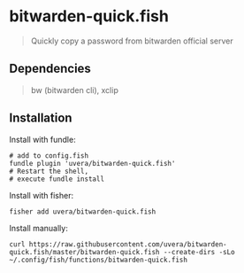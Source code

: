 # bitwarden-quick.fish
> Quickly copy a password from bitwarden official server
## Dependencies
> bw (bitwarden cli), xclip

## Installation
Install with fundle:
```console
# add to config.fish
fundle plugin 'uvera/bitwarden-quick.fish'
# Restart the shell,
# execute fundle install
```
Install with fisher:
```console
fisher add uvera/bitwarden-quick.fish
```
Install manually:
```console
curl https://raw.githubusercontent.com/uvera/bitwarden-quick.fish/master/bitwarden-quick.fish --create-dirs -sLo ~/.config/fish/functions/bitwarden-quick.fish
```
